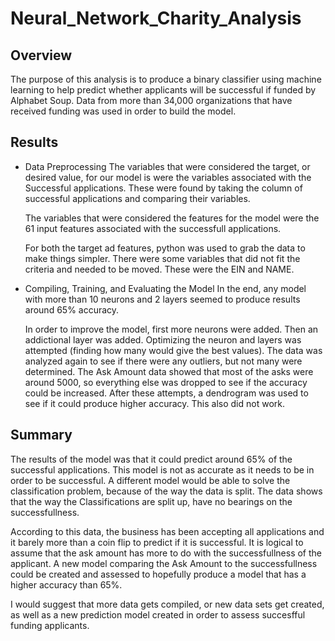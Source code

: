 # Neural_Network_Charity_Analysis

## Overview
The purpose of this analysis is to produce a binary classifier using machine learning to help predict whether applicants will be successful if  funded by Alphabet Soup.
Data from more than 34,000 organizations that have received funding was used in order to build the model. 

## Results
 - Data Preprocessing
   The variables that were considered the target, or desired value, for our model is were the variables associated with the Successful applications. These were found by taking the column of successful applications and comparing their variables. 
   
   The variables that were considered the features for the model were the 61 input features associated with the successfull applications.
   
   For both the target ad features, python was used to grab the data to make things simpler. There were some variables that did not fit the criteria and needed to be moved. These were the EIN and NAME. 
- Compiling, Training, and Evaluating the Model
  In the end, any model with more than 10 neurons and 2 layers seemed to produce results around 65% accuracy.
  
  In order to improve the model, first more neurons were added. Then an addictional layer was added. Optimizing the neuron and layers was attempted (finding how many would give the best values). The data was analyzed again to see if there were any outliers, but not many were determined. The Ask Amount data showed that most of the asks were around 5000, so everything else was dropped to see if the accuracy could be increased. 
  After these attempts, a dendrogram was used to see if it could produce higher accuracy. This also did not work. 
  
  
 ## Summary
  
  The results of the model was that it could predict around 65% of the successful applications. This model is not as accurate as it needs to be in order to be successful.
  A different model would be able to solve the classification problem, because of the way the data is split. The data shows that the way the Classifications are split up, have no bearings on the successfullness.

According to this data, the business has been accepting all applications and it barely more than a coin flip to predict if it is successful. It is logical to assume that the ask amount has more to do with the successfullness of the applicant. A new model comparing the Ask Amount to the successfullness could be created and assessed to hopefully produce a model that has a higher accuracy than 65%. 
   
I would suggest that more data gets compiled, or new data sets get created, as well as a new prediction model created in order to assess succesfful funding applicants. 
